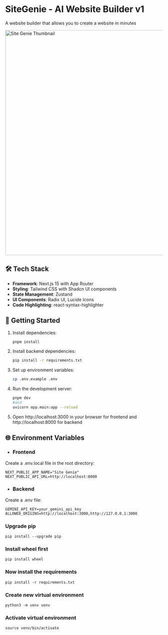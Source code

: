 # SiteGenie - AI Website Builder v1

A website builder that allows you to create a website in minutes


<img width="1280" height="720" alt="Site Genie Thumbnail" src="https://github.com/user-attachments/assets/d2e26583-dc12-44ca-82d8-3c98c1e111ff" />


## 🛠️ Tech Stack

- **Framework**: Next.js 15 with App Router
- **Styling**: Tailwind CSS with Shadcn UI components
- **State Management**: Zustand
- **UI Components**: Radix UI, Lucide Icons
- **Code Highlighting**: react-syntax-highlighter


## 🚀 Getting Started

1. Install dependencies:
    ```bash
    pnpm install
    ```

2. Install backend dependencies:
    ```bash
    pip install -r requirements.txt
    ```

3. Set up environment variables:
    ```bash
    cp .env.example .env
    ```

4. Run the development server:
    ```bash
    pnpm dev
    #and
    uvicorn app.main:app --reload
    ```

5. Open http://localhost:3000 in your browser for frontend and http://localhost:8000 for backend


## 🌐 Environment Variables

- ### Frontend

Create a .env.local file in the root directory:

```env
NEXT_PUBLIC_APP_NAME="Site Genie"
NEXT_PUBLIC_API_URL=http://localhost:8000
```

- ###  Backend

Create a .env file:
```env
GEMINI_API_KEY=your_gemini_api_key
ALLOWED_ORIGINS=http://localhost:3000,http://127.0.0.1:3000
```

### Upgrade pip
```
pip install --upgrade pip
```

### Install wheel first
```
pip install wheel
```

### Now install the requirements
```
pip install -r requirements.txt
```


### Create new virtual environment
```
python3 -m venv venv
```

### Activate virtual environment
```
source venv/bin/activate
```

